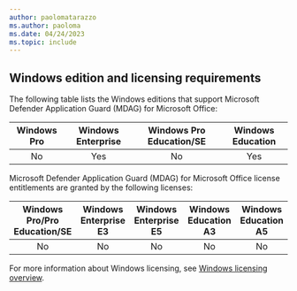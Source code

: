 ```yaml
---
author: paolomatarazzo
ms.author: paoloma
ms.date: 04/24/2023
ms.topic: include
---
```


## Windows edition and licensing requirements

The following table lists the Windows editions that support Microsoft Defender Application Guard (MDAG) for Microsoft Office:

|Windows Pro|Windows Enterprise|Windows Pro Education/SE|Windows Education|
|:---:|:---:|:---:|:---:|
|No|Yes|No|Yes|

Microsoft Defender Application Guard (MDAG) for Microsoft Office license entitlements are granted by the following licenses:

|Windows Pro/Pro Education/SE|Windows Enterprise E3|Windows Enterprise E5|Windows Education A3|Windows Education A5|
|:---:|:---:|:---:|:---:|:---:|
|No|No|No|No|No|

For more information about Windows licensing, see [Windows licensing overview](https://learn.microsoft.com/windows/whats-new/windows-licensing.md).
